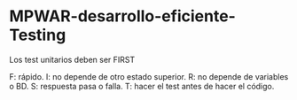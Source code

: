 # MPWAR-desarrollo-eficiente-Testing

Los test unitarios deben ser FIRST

F: rápido.
I: no depende de otro estado superior.
R: no depende de variables o BD.
S: respuesta pasa o falla.
T: hacer el test antes de hacer el código.
